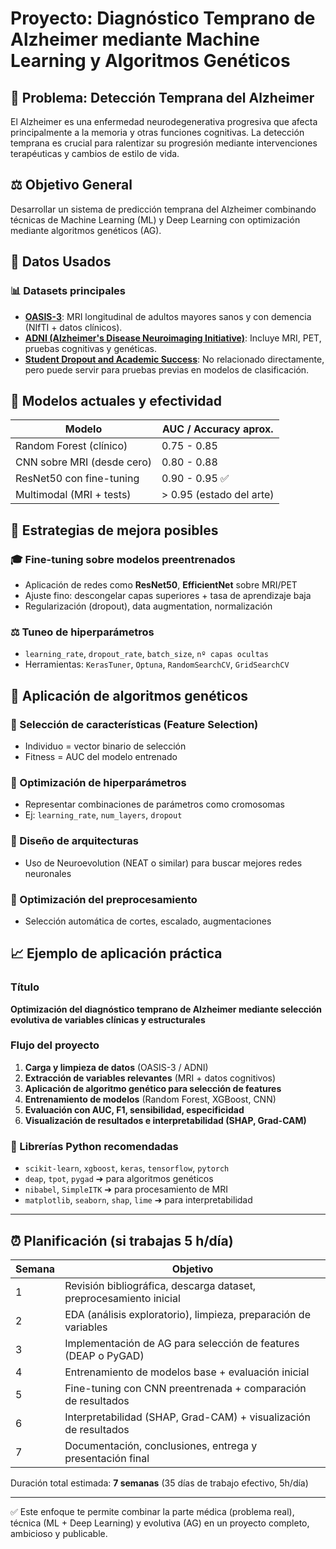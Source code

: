 # Proyecto: Diagnóstico Temprano de Alzheimer mediante Machine Learning y Algoritmos Genéticos

## 🧠 Problema: Detección Temprana del Alzheimer
El Alzheimer es una enfermedad neurodegenerativa progresiva que afecta principalmente a la memoria y otras funciones cognitivas. La detección temprana es crucial para ralentizar su progresión mediante intervenciones terapéuticas y cambios de estilo de vida.

## ⚖️ Objetivo General
Desarrollar un sistema de predicción temprana del Alzheimer combinando técnicas de Machine Learning (ML) y Deep Learning con optimización mediante algoritmos genéticos (AG).

## 🔮 Datos Usados
### 📊 Datasets principales
- **[OASIS-3](https://www.oasis-brains.org/)**: MRI longitudinal de adultos mayores sanos y con demencia (NIfTI + datos clínicos).
- **[ADNI (Alzheimer's Disease Neuroimaging Initiative)](https://adni.loni.usc.edu/)**: Incluye MRI, PET, pruebas cognitivas y genéticas.
- **[Student Dropout and Academic Success](https://www.kaggle.com/datasets/mdismielhossenabir/student-s-dropout-and-academic-success)**: No relacionado directamente, pero puede servir para pruebas previas en modelos de clasificación.

## 🎯 Modelos actuales y efectividad
| Modelo                         | AUC / Accuracy aprox. |
|-------------------------------|------------------------|
| Random Forest (clínico)        | 0.75 - 0.85            |
| CNN sobre MRI (desde cero)    | 0.80 - 0.88            |
| ResNet50 con fine-tuning      | 0.90 - 0.95 ✅         |
| Multimodal (MRI + tests)      | > 0.95 (estado del arte) |

## 🚀 Estrategias de mejora posibles
### 🎓 Fine-tuning sobre modelos preentrenados
- Aplicación de redes como **ResNet50**, **EfficientNet** sobre MRI/PET
- Ajuste fino: descongelar capas superiores + tasa de aprendizaje baja
- Regularización (dropout), data augmentation, normalización

### ⚖️ Tuneo de hiperparámetros
- `learning_rate`, `dropout_rate`, `batch_size`, `nº capas ocultas`
- Herramientas: `KerasTuner`, `Optuna`, `RandomSearchCV`, `GridSearchCV`

## 🚡 Aplicación de algoritmos genéticos
### 🔹 Selección de características (Feature Selection)
- Individuo = vector binario de selección
- Fitness = AUC del modelo entrenado

### 🔹 Optimización de hiperparámetros
- Representar combinaciones de parámetros como cromosomas
- Ej: `learning_rate`, `num_layers`, `dropout`

### 🔹 Diseño de arquitecturas
- Uso de Neuroevolution (NEAT o similar) para buscar mejores redes neuronales

### 🔹 Optimización del preprocesamiento
- Selección automática de cortes, escalado, augmentaciones

## 📈 Ejemplo de aplicación práctica
### Título
**Optimización del diagnóstico temprano de Alzheimer mediante selección evolutiva de variables clínicas y estructurales**

### Flujo del proyecto
1. **Carga y limpieza de datos** (OASIS-3 / ADNI)
2. **Extracción de variables relevantes** (MRI + datos cognitivos)
3. **Aplicación de algoritmo genético para selección de features**
4. **Entrenamiento de modelos** (Random Forest, XGBoost, CNN)
5. **Evaluación con AUC, F1, sensibilidad, especificidad**
6. **Visualización de resultados e interpretabilidad (SHAP, Grad-CAM)**

### 💼 Librerías Python recomendadas
- `scikit-learn`, `xgboost`, `keras`, `tensorflow`, `pytorch`
- `deap`, `tpot`, `pygad` ➔ para algoritmos genéticos
- `nibabel`, `SimpleITK` ➔ para procesamiento de MRI
- `matplotlib`, `seaborn`, `shap`, `lime` ➔ para interpretabilidad

---

## ⏰ Planificación (si trabajas 5 h/día)

| Semana | Objetivo                                                                 |
|--------|--------------------------------------------------------------------------|
| 1      | Revisión bibliográfica, descarga dataset, preprocesamiento inicial       |
| 2      | EDA (análisis exploratorio), limpieza, preparación de variables           |
| 3      | Implementación de AG para selección de features (DEAP o PyGAD)           |
| 4      | Entrenamiento de modelos base + evaluación inicial                        |
| 5      | Fine-tuning con CNN preentrenada + comparación de resultados             |
| 6      | Interpretabilidad (SHAP, Grad-CAM) + visualización de resultados          |
| 7      | Documentación, conclusiones, entrega y presentación final                |

Duración total estimada: **7 semanas** (35 días de trabajo efectivo, 5h/día)

---

✅ Este enfoque te permite combinar la parte médica (problema real), técnica (ML + Deep Learning) y evolutiva (AG) en un proyecto completo, ambicioso y publicable.

